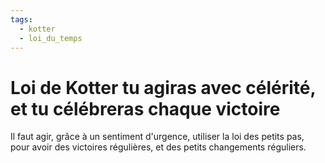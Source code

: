 ```yaml
---
tags:
  - kotter
  - loi_du_temps
---
```

# Loi de Kotter tu agiras avec célérité, et tu célébreras chaque victoire

Il faut agir, grâce à un sentiment d'urgence, utiliser la loi des petits pas, pour avoir des victoires régulières, et des petits changements réguliers.

